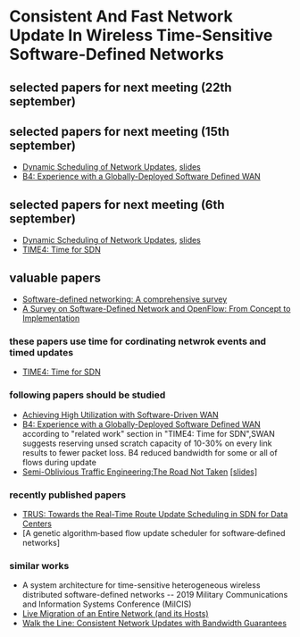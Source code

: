 # Consistent And Fast Network Update In Wireless Time-Sensitive Software-Defined Networks
## selected papers for next meeting (22th september)


## selected papers for next meeting (15th september)
+ [Dynamic Scheduling of Network Updates](https://www.cs.jhu.edu/~xinjin/files/SIGCOMM14_Dionysus.pdf), [slides](http://www.cs.jhu.edu/~xinjin/files/SIGCOMM14_Dionysus_slides.pptx)
+ [B4: Experience with a Globally-Deployed Software Defined WAN](https://storage.googleapis.com/pub-tools-public-publication-data/pdf/41761.pdf)

## selected papers for next meeting (6th september)
+ [Dynamic Scheduling of Network Updates](https://www.cs.jhu.edu/~xinjin/files/SIGCOMM14_Dionysus.pdf), [slides](http://www.cs.jhu.edu/~xinjin/files/SIGCOMM14_Dionysus_slides.pptx)
+ [TIME4: Time for SDN](https://arxiv.org/pdf/1505.03421.pdf)



## valuable papers 
+ [Software-defined networking: A comprehensive survey](https://arxiv.org/pdf/1406.0440.pdf)
+ [A Survey on Software-Defined Network and OpenFlow: From Concept to Implementation](http://www.hit.bme.hu/~jakab/edu/litr/SDN/OpenFlow_Survey_06819788.pdf)
### these papers use time for cordinating netwrok events and timed updates
+ [TIME4: Time for SDN](https://arxiv.org/pdf/1505.03421.pdf)

### following papers should be studied
+ [Achieving High Utilization with Software-Driven WAN](https://www.microsoft.com/en-us/research/uploads/prod/2013/08/Achieving-High-Utilization-with-Software-Driven-WAN.pdf)
+ [B4: Experience with a Globally-Deployed Software Defined WAN](https://storage.googleapis.com/pub-tools-public-publication-data/pdf/41761.pdf)<br/>
according to "related work" section in "TIME4: Time for SDN",SWAN suggests reserving unsed scratch capacity of 10-30% on every link results to fewer packet loss.
B4 reduced bandwidth for some or all of flows during update
+ [Semi-Oblivious Traffic Engineering:The Road Not Taken](https://www.usenix.org/system/files/conference/nsdi18/nsdi18-kumar.pdf) [[slides]](https://www.usenix.org/sites/default/files/conference/protected-files/nsdi18_slides_kumar.pdf)

### recently published papers
+ [TRUS: Towards the Real-Time Route Update Scheduling in SDN for Data Centers](https://ieeexplore.ieee.org/stamp/stamp.jsp?arnumber=9058681)
+ [A genetic algorithm‐based flow update scheduler for software‐defined networks]

### similar works
+ A system architecture for time-sensitive heterogeneous wireless distributed software-defined networks -- 2019 Military Communications and Information Systems Conference (MilCIS)
+ [Live Migration of an Entire Network (and its Hosts)](https://www.researchgate.net/profile/Jennifer_Rexford/publication/262275730_Live_migration_of_an_entire_network_and_its_hosts/links/558b0f7408aee99ca9ca3f23.pdf)
+ [Walk the Line: Consistent Network Updates with Bandwidth Guarantees](http://caesar.web.engr.illinois.edu/papers/hot18-ghorbani.pdf)

